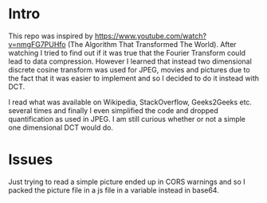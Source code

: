 # Intro

This repo was inspired by https://www.youtube.com/watch?v=nmgFG7PUHfo (The Algorithm That Transformed The World). After
watching I tried to find out if it was true that the Fourier Transform could lead to data compression. 
However I learned that instead two dimensional discrete cosine transform was used for JPEG, movies and pictures due to the fact
that it was easier to implement and so I decided to do it instead with DCT. 

I read what was available on Wikipedia, StackOverflow, Geeks2Geeks etc. several times and finally I even simplified the code and 
dropped quantification as used in JPEG. I am still curious whether or not a simple one dimensional DCT would do. 

# Issues

Just trying to read a simple picture ended up in CORS warnings and so I packed the picture file in a js file in a variable instead
in base64. 